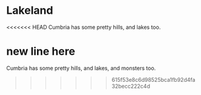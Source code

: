 Lakeland  
========   
  
<<<<<<< HEAD
Cumbria has some pretty hills, and lakes too.  

new line here
=======
Cumbria has some pretty hills, and lakes, and monsters too.  
>>>>>>> 615f53e8c6d98525bca1fb92d4fa32becc222c4d
